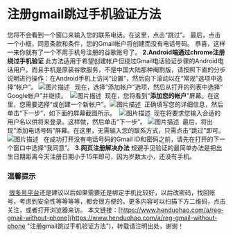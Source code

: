 # 注册gmail跳过手机验证方法
您将不会看到一个窗口来输入您的联系电话。在这里，点击“跳过”。
最后，点击一个小框，同意条款和条件，您的Gmail帐户将创建而没有电话号码。
恭喜，这样一来你就有了一个不用手机号注册的谷歌账号了。
​
**2.Android端通过chrome注册绕过手机验证**
​
此方法适用于希望创建帐户但绕过Gmail电话验证步骤的Android电话用户。而且手机是原装谷歌服务，不是中国大陆那种阉割版，请按照下面的分步说明进行操作：
​
在Android手机上访问“设置”，然后向下滚动以在“常规”选项中选择“帐户”。
​
![图片描述](https://p3-juejin.byteimg.com/tos-cn-i-k3u1fbpfcp/a8048e7c9968434fa349e60f1ebb5194~tplv-k3u1fbpfcp-zoom-1.image)
​
​
现在，选择“添加帐户”选项，然后从打开的列表中选择“ Google帐户”并继续。
​
![图片描述](https://p3-juejin.byteimg.com/tos-cn-i-k3u1fbpfcp/a53842c63fff45fcaf700fb54147efbc~tplv-k3u1fbpfcp-zoom-1.image)
​
​
现在，您将看到“**添加您的帐户**”屏幕。在这里，您需要选择“或创建一个新帐户”。
​
![图片描述](https://p3-juejin.byteimg.com/tos-cn-i-k3u1fbpfcp/e5a229f83a1d4102818d1ae339e4a859~tplv-k3u1fbpfcp-zoom-1.image)
​
​
正确填写您的详细信息，然后单击“下一步”，如下面的屏幕截图所示。
​
![图片描述](https://p3-juejin.byteimg.com/tos-cn-i-k3u1fbpfcp/a672ba05e3d8409c8b2d8dffdb1d6780~tplv-k3u1fbpfcp-zoom-1.image)
​
​
现在将要求您输入合适的用户名以供将来登录。这样做，然后单击“下一步”。
​
![图片描述](https://p3-juejin.byteimg.com/tos-cn-i-k3u1fbpfcp/73b4d9e6524b4b8e8d6036c1a5bc4140~tplv-k3u1fbpfcp-zoom-1.image)
​
​
最后，将出现“添加电话号码”屏幕。在这里，无需输入您的联系方式，只需点击“跳过”即可。
​
![图片描述](https://p3-juejin.byteimg.com/tos-cn-i-k3u1fbpfcp/f15fd39c0f254f4bb3de4b4088f00069~tplv-k3u1fbpfcp-zoom-1.image)
​
​
在成功打开没有电话号码的Gmail ID和密码之前，请先在打开的下一个窗口中选择“我同意”。
​
**3.网页注册解决办法**
​
规避手见验证的最简单办法是把出生日期距离今天注册日期小于15年即可，因为岁数太小，还没有手机。
​
### 温馨提示
​
[很多号平台](https://www.henduohao.com/)还是建议以后如果需要还是绑定手机比较好，以后改密码，找回账号，考虑到安全性等等等等，都会很方便的。
​
更多内容可以扫描下方二维码，点击关注，或者打开浏览器来访。
​
本文链接：[https://www.henduohao.com/a/reg-gmail-without-phone](https://www.henduohao.com/a/reg-gmail-without-phone "注册gmail跳过手机验证方法")，转载请注明出处，谢谢！